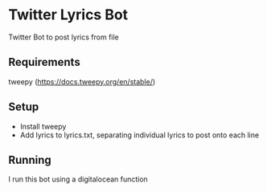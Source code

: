 # Twitter Lyrics Bot
Twitter Bot to post lyrics from file

## Requirements

tweepy (https://docs.tweepy.org/en/stable/)

## Setup

- Install tweepy
- Add lyrics to lyrics.txt, separating individual lyrics to post onto each line

## Running

I run this bot using a digitalocean function

